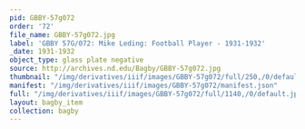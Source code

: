 ```yaml
---
pid: GBBY-57g072
order: '72'
file_name: GBBY-57g072.jpg
label: 'GBBY 57G/072: Mike Leding: Football Player - 1931-1932'
_date: 1931-1932
object_type: glass plate negative
source: http://archives.nd.edu/Bagby/GBBY-57g072.jpg
thumbnail: "/img/derivatives/iiif/images/GBBY-57g072/full/250,/0/default.jpg"
manifest: "/img/derivatives/iiif/images/GBBY-57g072/manifest.json"
full: "/img/derivatives/iiif/images/GBBY-57g072/full/1140,/0/default.jpg"
layout: bagby_item
collection: bagby
---
```


